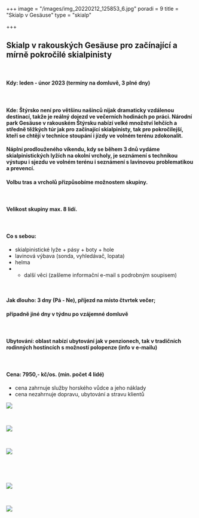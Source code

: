 +++
image = "/images/img_20220212_125853_6.jpg"
poradi = 9
title = "Skialp v Gesäuse"
type = "skialp"

+++
## **Skialp v rakouských Gesäuse pro začínající a mírně pokročilé skialpinisty**

&nbsp;

#### **Kdy: leden - únor 2023 (termíny na domluvě, 3 plné dny)**

&nbsp; 

#### **Kde:** Štýrsko není pro většinu našinců nijak dramaticky vzdálenou destinací, takže je reálný dojezd ve večerních hodinách po práci. Národní park Gesäuse v rakouském Štýrsku nabízí velké množství lehčích a středně těžkých túr jak pro začínající skialpinisty, tak pro pokročilejší, kteří se chtějí v technice stoupání i jízdy ve volném terénu zdokonalit.

#### Náplní prodlouženého víkendu, kdy se během 3 dnů vydáme skialpinistických lyžích na okolní vrcholy,  je seznámení s technikou výstupu i sjezdu ve volném terénu i seznámení s lavinovou problematikou a prevencí.

#### Volbu tras a vrcholů přizpůsobíme možnostem skupiny.

&nbsp; 

#### Velikost skupiny max. 8 lidí.

&nbsp; 

#### **Co s sebou:**

* skialpinistické lyže + pásy + boty + hole
* lavinová výbava (sonda, vyhledávač, lopata)
* helma
* 
  * další věci (zašleme informační e-mail s podrobným soupisem)

&nbsp; 

#### **Jak dlouho: 3 dny (Pá - Ne),** příjezd na místo čtvrtek večer;

#### případně jiné dny v týdnu po vzájemné domluvě

&nbsp; 

#### **Ubytování:** oblast nabízí ubytování jak v penzionech, tak v tradičních rodinných hostincích s možností polopenze (info v e-mailu)

&nbsp; 

#### **Cena:** **7950,- kč/os.** (min. počet 4 lidé)

* cena zahrnuje služby horského vůdce a jeho náklady
* cena nezahrnuje dopravu, ubytování a stravu klientů

![](/images/img_20220212_123418_5.jpg)

 

![](/images/img_20220212_105845_1.jpg)

 

![](/images/img_20220212_133918_8.jpg)

 

 

![](/images/img_20220213_093933_2.jpg)

 

![](/images/img_20220212_134224_6.jpg)